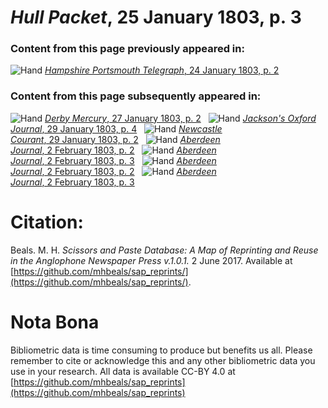 # *Hull Packet*, 25 January 1803, p. 3  
  
### Content from this page previously appeared in:  
![Hand](http://scissorsandpaste.net/wp-content/uploads/2017/06/smallhandpointer.png) [*Hampshire Portsmouth Telegraph*, 24 January 1803, p. 2](https://mhbeals.github.io/sap_html/Hampshire-Portsmouth-Telegraph/Hampshire-Portsmouth-Telegraph-24-January-1803-p-2)  
  
### Content from this page subsequently appeared in:  
![Hand](http://scissorsandpaste.net/wp-content/uploads/2017/06/smallhandpointer.png) [*Derby Mercury*, 27 January 1803, p. 2](https://mhbeals.github.io/sap_html/Derby-Mercury/Derby-Mercury-27-January-1803-p-2)  
![Hand](http://scissorsandpaste.net/wp-content/uploads/2017/06/smallhandpointer.png) [*Jackson's Oxford Journal*, 29 January 1803, p. 4](https://mhbeals.github.io/sap_html/Jackson's-Oxford-Journal/Jackson's-Oxford-Journal-29-January-1803-p-4)  
![Hand](http://scissorsandpaste.net/wp-content/uploads/2017/06/smallhandpointer.png) [*Newcastle Courant*, 29 January 1803, p. 2](https://mhbeals.github.io/sap_html/Newcastle-Courant/Newcastle-Courant-29-January-1803-p-2)  
![Hand](http://scissorsandpaste.net/wp-content/uploads/2017/06/smallhandpointer.png) [*Aberdeen Journal*, 2 February 1803, p. 2](https://mhbeals.github.io/sap_html/Aberdeen-Journal/Aberdeen-Journal-2-February-1803-p-2)  
![Hand](http://scissorsandpaste.net/wp-content/uploads/2017/06/smallhandpointer.png) [*Aberdeen Journal*, 2 February 1803, p. 3](https://mhbeals.github.io/sap_html/Aberdeen-Journal/Aberdeen-Journal-2-February-1803-p-3)  
![Hand](http://scissorsandpaste.net/wp-content/uploads/2017/06/smallhandpointer.png) [*Aberdeen Journal*, 2 February 1803, p. 2](https://mhbeals.github.io/sap_html/Aberdeen-Journal/Aberdeen-Journal-2-February-1803-p-2)  
![Hand](http://scissorsandpaste.net/wp-content/uploads/2017/06/smallhandpointer.png) [*Aberdeen Journal*, 2 February 1803, p. 3](https://mhbeals.github.io/sap_html/Aberdeen-Journal/Aberdeen-Journal-2-February-1803-p-3)  


# Citation: 

Beals. M. H. *Scissors and Paste Database: A Map of Reprinting and Reuse in the Anglophone Newspaper Press v.1.0.1.* 2 June 2017. Available at [https://github.com/mhbeals/sap_reprints/](https://github.com/mhbeals/sap_reprints/). 

# Nota Bona

Bibliometric data is time consuming to produce but benefits us all. Please remember to cite or acknowledge this and any other bibliometric data you use in your research. All data is available CC-BY 4.0 at [https://github.com/mhbeals/sap_reprints](https://github.com/mhbeals/sap_reprints)